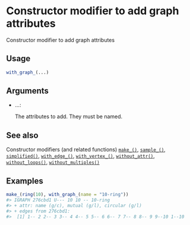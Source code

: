 # Constructor modifier to add graph attributes

Constructor modifier to add graph attributes

## Usage

``` r
with_graph_(...)
```

## Arguments

- ...:

  The attributes to add. They must be named.

## See also

Constructor modifiers (and related functions)
[`make_()`](https://r.igraph.org/reference/make_.md),
[`sample_()`](https://r.igraph.org/reference/sample_.md),
[`simplified()`](https://r.igraph.org/reference/simplified.md),
[`with_edge_()`](https://r.igraph.org/reference/with_edge_.md),
[`with_vertex_()`](https://r.igraph.org/reference/with_vertex_.md),
[`without_attr()`](https://r.igraph.org/reference/without_attr.md),
[`without_loops()`](https://r.igraph.org/reference/without_loops.md),
[`without_multiples()`](https://r.igraph.org/reference/without_multiples.md)

## Examples

``` r
make_(ring(10), with_graph_(name = "10-ring"))
#> IGRAPH 276cbd1 U--- 10 10 -- 10-ring
#> + attr: name (g/c), mutual (g/l), circular (g/l)
#> + edges from 276cbd1:
#>  [1] 1-- 2 2-- 3 3-- 4 4-- 5 5-- 6 6-- 7 7-- 8 8-- 9 9--10 1--10
```
